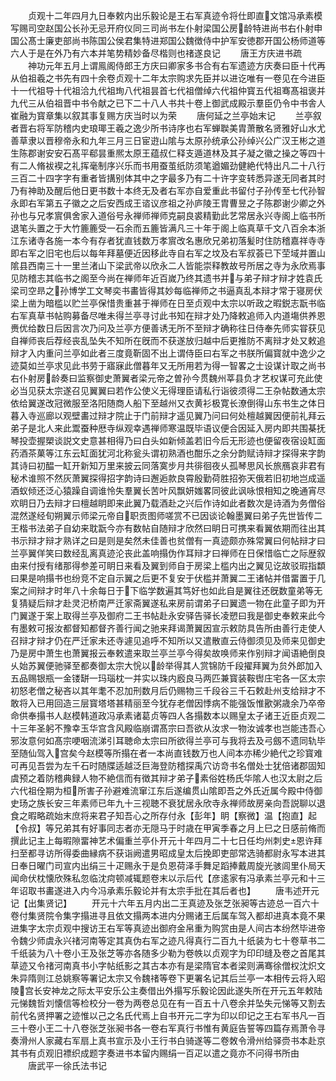 <!-- { "loadSidebar": true } -->
　　贞观十二年四月九日奉敕内出乐毅论是王右军真迹令将仕即直文馆冯承素模写赐司空赵国公长孙无忌开府仪同三司尚书左仆射梁国公房龄特进尚书右仆射申国公髙士廉吏部尚书陈国公侯君集特进郑国公魏徴侍中护军安徳郡开国公杨师道等六人于是在外乃有六本并笔势精妙备尽楷则也禇遂良记
　　唐王方庆进书疏
　　神功元年五月上谓鳯阁侍郎王方庆曰卿家多书合有右军遗迹方庆奏曰臣十代再从伯祖羲之书先有四十余卷贞观十二年太宗购求先臣并以进讫唯有一卷见在今进臣十一代祖导十代祖洽九代祖珣八代祖昙首七代祖僧绰六代祖仲寳五代祖骞髙祖褒并九代三从伯祖晋中书令献之已下二十八人书共十卷上御武成殿示羣臣仍令中书舎人崔融为寳章集以叙其事复赐方庆当时以为荣
　　唐何延之兰亭始末记
　　兰亭叙者晋右将军防稽内史琅瑘王羲之逸少所书诗序也右军蝉聫美胄萧散名贤雅好山水尤善草隶以晋穆帝永和九年三月三日宦逰山隂与太原孙统承公孙绰兴公广汉王彬之道生陈郡谢安安石髙平郗昙重熈太原王蕴叔仁释支遁道林及其子凝之徽之操之等四十有二人脩袚褉之礼挥毫制序兴乐而书用蚕茧纸防须笔遒媚劲健絶代特出凡二十八行三百二十四字字有重者皆搆别体其中之字最多乃有二十许字变转悉异遂无同者其时乃有神助及醒后他日更书数十本终无及者右军亦自爱重此书留付子孙传至七代孙智永即右军第五子徽之之后安西成王谘议彦祖之孙庐陵王胄曹昱之子陈郡谢少卿之外孙也与兄孝賔俱舍家入道俗号永禅师禅师克嗣良裘精勤此艺常居永兴寺阁上临书所退笔头置之于大竹簏簏受一石余而五簏皆满凡三十年于阁上临真草千文八百余本浙江东诸寺各施一本今有存者犹直钱数万孝賔改名惠欣兄弟初落髪时住防稽嘉祥寺寺即右军之旧宅也后以每年拜墓便近因移此寺自右军之坟及右军叔荟已下茔域并置山隂县西南三十一里兰渚山下梁武帝以欣永二人皆能崇释教故号所居之寺为永欣焉事见防稽志其临书之阁至今尚在禅师年近百嵗乃终其遗书并与弟子辩才辩才姓袁氏梁司空昻之孙博学工文琴奕书畵皆得其妙每临禅师之书逼真乱本辩才常于寝房伏梁上凿为暗槛以贮兰亭保惜贵重甚于禅师在日至贞观中太宗以听政之暇鋭志翫书临右军真草书帖购募备尽唯未得兰亭寻讨此书知在辩才处乃降敕追师入内道塲供养恩赉优给数日后因言次乃问及兰亭方便善诱无所不至辩才确称往日侍奉先师实甞获见自禅师丧后荐经丧乱坠失不知所在旣而不获遂放归越中后更推防不离辩才处又敕追辩才入内重问兰亭如此者三度竟靳固不出上谓侍臣曰右军之书朕所偏寳就中逸少之迹莫如兰亭求见此书劳于寤寐此僧暮年又无所用若为得一智畧之士设谋计取之尚书右仆射房龄奏曰监察御史萧翼者梁元帝之曽孙今贯魏州莘县负才艺权谋可充此使必当见获太宗遂召见翼翼曰若作公使义无得理臣请私行诣彼须得二王杂帖数通太宗依给翼遂改冠微服至洛阳随商人船下至越州又衣黄衫极寛长潦倒得山东书生之体日暮入寺巡廊以观壁畵过辩才院止于门前辩才遥见翼乃问曰何处檀越翼因便前礼拜云弟子是北人来此鬻蚕种厯寺纵观幸遇禅师寒温既毕语议便合因延入房内即共围棊抚琴投壶握槊谈説文史意甚相得乃曰白头如新倾盖若旧今后无形迹也便留夜宿设缸面药酒茶菓等江东云缸面犹河北称瓮头谓初熟酒也酣乐之余分韵赋诗辩才探得来字韵其诗曰初醖一缸开新知万里来披云同落寞步月共徘徊夜乆孤琴思风长旅鴈哀非君有秘术谁照不然灰萧翼探得招字韵诗曰邂逅款良霄殷勤荷胜招弥天俄若旧初地岂成遥酒蚁倾还泛心猿躁自调谁怜失羣翼长苦叶风飘妍媸畧同彼此讽咏恨相知之晚通宵尽欢眀日乃去辩才曰檀越眀即来此翼乃载酒赴之兴后作诗如此者数次是诗酒为务僧俗混然遂经旬朔翼示师梁元帝自职贡图师嗟赏不已因谈论翰墨翼曰弟子先世皆传二王楷书法弟子自幼来耽翫今亦有数帖自随辩才欣然曰眀日可携来看翼依期而往出其书示辩才辩才熟详之曰是则是矣然未佳善也贫僧有一真迹颇亦殊常翼曰何帖辩才曰兰亭翼佯笑曰数经乱离真迹沦丧此盖响搨伪作耳辩才曰禅师在日保惜临亡之际歴叙由来付授有绪那得参差可眀日来看及翼到师自于房梁上槛内出之翼见讫故驳瑕指纇曰果是响搨书也纷竞不定自示翼之后更不复安于伏槛并萧翼二王诸帖并借畱置于几案之间辩才时年八十余每日于下临学数遍其笃好也如此自是翼往还旣数童弟等无复猜疑后辩才赴灵汜桥南严迁家斋翼遂私来房前谓弟子曰翼遗一物在此童子即为开门翼遂于案上取得兰亭及御府二王书帖赴永安驿告驿长凌愬曰我是御史奉敕来此今有墨敕可报汝都督知都督齐善行闻之驰来拜谒萧翼因宣示敕防具告所由善行走使人召辩才辩才仍在严迁家未还寺遽见追呼不知所以又遣散直云侍御须见及师来见御史乃是房中萧生也萧翼报云奉敕遣来取兰亭兰亭今得矣故唤师来作别辩才闻语絶倒良乆始苏翼便驰驿至都奏御太宗大恱以龄举得其人赏锦防千段擢拜翼为贠外郎加入五品赐银瓶一金镂缾一玛瑙枕一并实以珠内廏良马两匹兼寳装鞍辔庄宅各一区太宗初怒老僧之秘吝以其年耄不忍加刑数月后仍赐物三千段谷三千石敕赴州支给辩才不敢将入已用回造三层寳塔塔甚精丽至今犹存老僧因悸病不能强饭惟歠粥歳余乃卒帝命供奉搨书人赵模韩道政冯承素诸葛贞等四人各搨数本以赐皇太子诸王近臣贞观二十三年圣躬不豫幸玉华宫含风殿临崩谓髙宗曰吾欲从汝求一物汝诚孝也岂能违吾心邪汝意何如髙宗哽咽流涕引耳聴命太宗曰所欲得兰亭可与我将去及弓劔不遗同轨毕至随仙驾入宫矣今赵模等所搨在者一本尚直钱数万也人间本亦稀少絶代之珍寳难可再见吾尝为左千石时随牒适越泛巨海登防稽探禹穴访竒书名僧处士犹倍诸郡固知虞预之着防稽典録人物不絶信而有徴其辩才弟子素俗姓杨氏华隂人也汉太尉之后六代祖佺期为桓所害子孙避难流窜江东后遂编贯山隂即吾之外氏近属今殿中侍御史玚之族长安三年素师已年九十三视聴不衰犹居永欣寺永禅师故房亲向吾説聊以退食之暇略疏始末庶将来君子知吾心之所存付永【彭年】眀【察微】温【抱直】起【令叔】等兄弟其有好事同志者亦无隠马于时歳在甲寅季春之月上巳之日感前脩而撰此记主上每暇隙畱神艺术偏重兰亭仆开元十年四月二十七日任均州刺史恩许拜扫至都寻访所得委曲縁病不获诣阙遣男昭成皇太后挽即吏部常选骑都尉永写本进其日奉日曜门司宣内出绢三十疋赐永于是负恩荷泽手舞足蹈捧戴周旋光骇闾里仆局天闻命伏枕懐欣殊私忽临沈疴顿减辄题卷末以示后代【彦逺家有冯承素兰亭元和十三年诏取书畵遂进入内今冯承素乐毅论并有太宗手批在其后者也】
　　唐韦述开元记【出集贤记】
　　开元十六年五月内出二王真迹及张芝张昶等古迹总一百六十卷付集贤院令集字搨进寻且依文搨两本进内分赐诸王后属车驾入都却进真本竟不果进集字太宗贞观中搜访王右军等真迹出御府金帛重为购赏由是人间古本纷然毕进帝令魏少师虞永兴禇河南等定其真伪右军之迹凡得真行二百九十纸装为七十卷草书二千纸装为八十卷小王及张芝等亦各随多少勒为卷帙以贞观字为印印缝及卷之首尾其草迹又令禇河南真书小字帖纸影之其古本亦有是梁隋官本者梁则满骞徐僧权沈炽文朱异隋则江总姚察等署记太宗又令魏禇等卷下更署名记其后兰亭一本相传云将入昭陵宫长安神龙之际太平安乐公主奏借出外搨写乐毅论因此遂失所在开元五年敕陆元悌魏哲刘懐信等检校分一卷为两卷总见在有一百五十八卷余并坠失元悌等又割去前代名贤押署之迹惟以己之名氏代焉上自书开元二字为印以印记之王右军书凡一百三十卷小王二十八卷张芝张昶书各一卷右军真行书惟有黄庭告誓等四篇存焉萧令寻奏滑州人家藏右军扇上真书宣示及小王行书白骑遂等二卷敇令滑州给驿赍书本赴京其书有贞观旧褾织成题字奏进书本留内赐绢一百疋以遣之竟亦不问得书所由
　　唐武平一徐氏法书记
